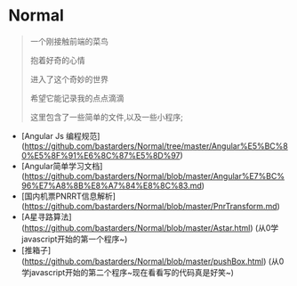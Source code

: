 # Normal
> 一个刚接触前端的菜鸟
> 
> 抱着好奇的心情
> 
> 进入了这个奇妙的世界
> 
> 希望它能记录我的点点滴滴
> 
> 这里包含了一些简单的文件,以及一些小程序;

  - [Angular Js 编程规范] (https://github.com/bastarders/Normal/tree/master/Angular%E5%BC%80%E5%8F%91%E6%8C%87%E5%8D%97) 
  - [Angular简单学习文档] (https://github.com/bastarders/Normal/blob/master/Angular%E7%BC%96%E7%A8%8B%E8%A7%84%E8%8C%83.md)
  - [国内机票PNRRT信息解析] (https://github.com/bastarders/Normal/blob/master/PnrTransform.md)
  - [A星寻路算法] (https://github.com/bastarders/Normal/blob/master/Astar.html) (从0学javascript开始的第一个程序~)
  - [推箱子] (https://github.com/bastarders/Normal/blob/master/pushBox.html)
  (从0学javascript开始的第二个程序~现在看看写的代码真是好笑~)
